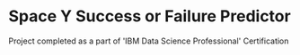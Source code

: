# Space Y Success or Failure Predictor
Project completed as a part of 'IBM Data Science Professional' Certification
